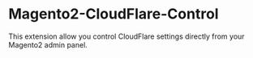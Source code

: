 # Magento2-CloudFlare-Control
This extension allow you control CloudFlare settings directly from your Magento2 admin panel.
